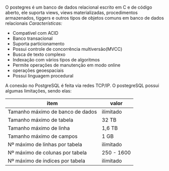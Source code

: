 O postegres é um banco de dados relacional escrito em C e de código aberto, ele suporta views, views materializadas, procedimentos armazenados, tiggers e outros tipos de objetos comuns em banco de dados relacionais
*Características:* 
- Compatível com ACID
- Banco transacional
- Suporta particionamento
- Possui controle de concorrência multiversão(MVCC)
- Busca de texto complexo
- Indexação com vários tipos de algoritmos
- Permite operações de manutenção em modo online
- operações geoespaciais
- Possui linguagem procedural

A conexão no PostgreSQL é feita via redes TCP/IP. O postegreSQL possui algumas limitações, sendo elas:

| item                             | valor      |
| -------------------------------- | ---------- |
| Tamanho máximo de banco de dados | ilimitado  |
| Tamanho máximo de tabela         | 32 TB      |
| Tamanho máximo de linha          | 1,6 TB     |
| Tamanho máximo de campos         | 1 GB       |
| Nº máximo de linhas por tabela   | ilimitado  |
| Nº máximo de colunas por tabela  | 250 - 1600 |
| Nº máximo de índices por tabela  | ilimitado  |

